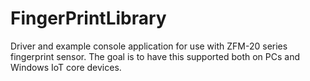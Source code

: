 # FingerPrintLibrary
Driver and example console application for use with ZFM-20 series fingerprint sensor. The goal is to have this supported both on PCs and Windows IoT core devices.
